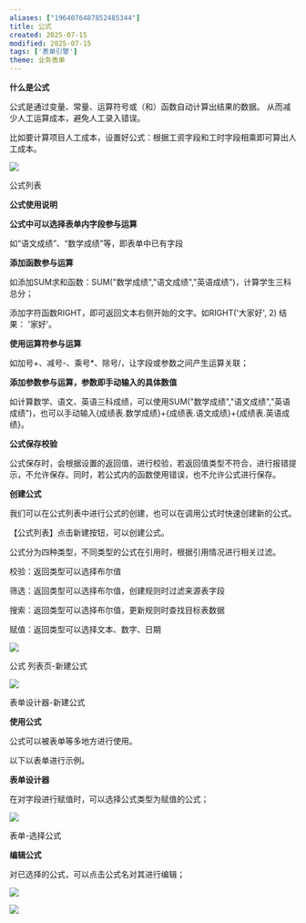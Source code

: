 ```yaml
---
aliases: ["1964076487852485344"]
title: 公式
created: 2025-07-15
modified: 2025-07-15
tags: ['表单引擎']
theme: 业务表单
---
```


**什么是公式**

公式是通过变量、常量、运算符号或（和）函数自动计算出结果的数据。 从而减少人工运算成本，避免人工录入错误。

比如要计算项目人工成本，设置好公式：根据工资字段和工时字段相乘即可算出人工成本。

![](4efabe4fac6a3c452ad038b737c46e67.jpg)

公式列表

**公式使用说明**

**公式中可以选择表单内字段参与运算**

如“语文成绩”、“数学成绩”等，即表单中已有字段

**添加函数参与运算**

如添加SUM求和函数：SUM("数学成绩","语文成绩","英语成绩")，计算学生三科总分；

添加字符函数RIGHT，即可返回文本右侧开始的文字。如RIGHT('大家好', 2) 结果： '家好'。

**使用运算符参与运算**

如加号+、减号-、乘号\*、除号/，让字段或参数之间产生运算关联；

**添加参数参与运算，参数即手动输入的具体数值**

如计算数学、语文、英语三科成绩，可以使用SUM("数学成绩","语文成绩","英语成绩")，也可以手动输入{成绩表.数学成绩}+{成绩表.语文成绩}+{成绩表.英语成绩}。

**公式保存校验**

公式保存时，会根据设置的返回值，进行校验，若返回值类型不符合，进行报错提示，不允许保存。同时，若公式内的函数使用错误，也不允许公式进行保存。

**创建公式**

我们可以在公式列表中进行公式的创建，也可以在调用公式时快速创建新的公式。

【公式列表】点击新建按钮，可以创建公式。

公式分为四种类型，不同类型的公式在引用时，根据引用情况进行相关过滤。

校验：返回类型可以选择布尔值

筛选：返回类型可以选择布尔值，创建规则时过滤来源表字段

搜索：返回类型可以选择布尔值，更新规则时查找目标表数据

赋值：返回类型可以选择文本、数字、日期

![](5fc47569acfcf83fbb90dc7cc7d3f732.jpg)

公式 列表页-新建公式

![](2cbabf6b2190fb2a2eeae1b1dd0b5f46.jpg)

表单设计器-新建公式

**使用公式**

公式可以被表单等多地方进行使用。

以下以表单进行示例。

**表单设计器**

在对字段进行赋值时，可以选择公式类型为赋值的公式；

![](457afabe58cd43d3119f53d311546c4c.jpg)

表单-选择公式

**编辑公式**

对已选择的公式，可以点击公式名对其进行编辑；

![](bcb4e6d67df8311116691e324287504e.jpg)

![](408cfef4ba48c2dd820fc1e8f4bf1646.jpg)